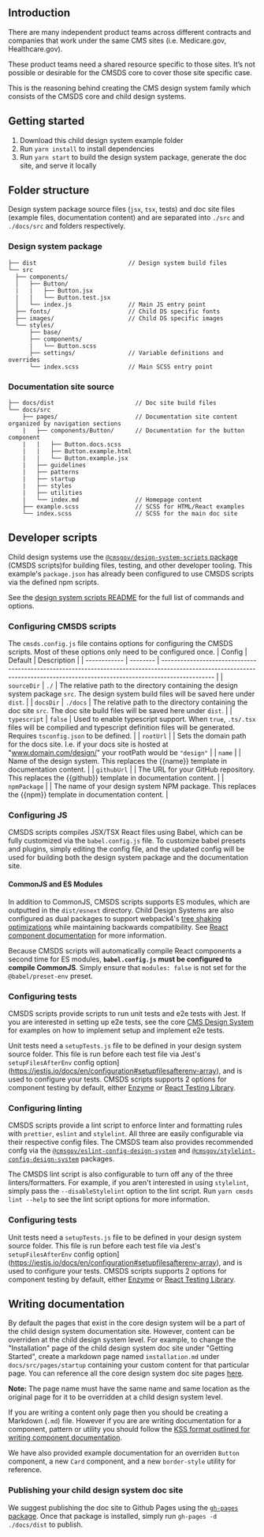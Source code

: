 ## Introduction

There are many independent product teams across different contracts and companies that work under the same CMS sites (i.e. Medicare.gov, Healthcare.gov).

These product teams need a shared resource specific to those sites. It’s not possible or desirable for the CMSDS core to cover those site specific case.

This is the reasoning behind creating the CMS design system family which consists of the CMSDS core and child design systems.

## Getting started

1. Download this child design system example folder
1. Run `yarn install` to install dependencies
1. Run `yarn start` to build the design system package, generate the doc site, and serve it locally

## Folder structure

Design system package source files (`jsx`, `tsx`, tests) and doc site files (example files, documentation content) and are separated into `./src` and `./docs/src` and folders respectively.

### Design system package

```
├── dist                          // Design system build files
└── src
  ├── components/
  │   ├── Button/
  |   |   ├── Button.jsx
  |   |   └── Button.test.jsx
  │   └── index.js                // Main JS entry point
  ├── fonts/                      // Child DS specific fonts
  ├── images/                     // Child DS specific images
  └── styles/
      ├── base/
      ├── components/
      |   └── Button.scss
      ├── settings/               // Variable definitions and overrides
      └── index.scss              // Main SCSS entry point
```

### Documentation site source

```
├── docs/dist                       // Doc site build files
└── docs/src
    ├── pages/                      // Documentation site content organized by navigation sections
    |   ├── components/Button/      // Documentation for the button component
    |   |   ├── Button.docs.scss
    |   |   ├── Button.example.html
    |   |   └── Button.example.jsx
    |   ├── guidelines
    |   ├── patterns
    |   ├── startup
    |   ├── styles
    |   ├── utilities
    |   └── index.md                // Homepage content
    ├── example.scss                // SCSS for HTML/React examples
    └── index.scss                  // SCSS for the main doc site
```

## Developer scripts

Child design systems use the [`@cmsgov/design-system-scripts` package](https://www.npmjs.com/package/@cmsgov/design-system-scripts) (CMSDS scripts)for building files, testing, and other developer tooling. This example's `package.json` has already been configured to use CMSDS scripts via the defined npm scripts.

See the [design system scripts README](https://github.com/CMSgov/design-system/tree/master/packages/design-system-scripts) for the full list of commands and options.

### Configuring CMSDS scripts

The `cmsds.config.js` file contains options for configuring the CMSDS scripts. Most of these options only need to be configured once.
| Config | Default | Description |
| ------------ | -------- | ----------------------------------------------------------------------------------------------------------------------------------------------------------------------------- |
| `sourceDir` | `./` | The relative path to the directory containing the design system package `src`. The design system build files will be saved here under `dist`. |
| `docsDir` | `./docs` | The relative path to the directory containing the doc site `src`. The doc site build files will be saved here under `dist`. |
| `typescript` | `false` | Used to enable typescript support. When `true`, `.ts/.tsx` files will be compilied and typescript definition files will be generated. Requires `tsconfig.json` to be defined. |
| `rootUrl` | | Sets the domain path for the docs site. I.e. if your docs site is hosted at "www.domain.com/design/" your rootPath would be `"design"` |
| `name` | | Name of the design system. This replaces the {{name}} template in documentation content. |
| `githubUrl` | | The URL for your GitHub repository. This replaces the {{github}} template in documentation content. |
| `npmPackage` | | The name of your design system NPM package. This replaces the {{npm}} template in documentation content. |

### Configuring JS

CMSDS scripts compiles JSX/TSX React files using Babel, which can be fully customized via the `babel.config.js` file. To customize babel presets and plugins, simply editing the config file, and the updated config will be used for building both the design system package and the documentation site.

#### CommonJS and ES Modules

In addition to CommonJS, CMSDS scripts supports ES modules, which are outputted in the `dist/esnext` directory. Child Design Systems are also configured as dual packages to support webpack4's [tree shaking optimizations](https://webpack.js.org/guides/tree-shaking/#clarifying-tree-shaking-and-sideeffects) while maintaining backwards compatibility. See [React component documentation](https://design.cms.gov/startup/components/#named-imports) for more information.

Because CMSDS scripts will automatically compile React components a second time for ES modules, **`babel.config.js` must be configured to compile CommonJS**. Simply ensure that `modules: false` is not set for the `@babel/preset-env` preset.

### Configuring tests

CMSDS scripts provide scripts to run unit tests and e2e tests with Jest. If you are interested in setting up e2e tests, see the core [CMS Design System](https://github.com/CMSgov/design-system/blob/master/packages/design-system/src/components/Button/Button.e2e.test.js) for examples on how to implement setup and implement e2e tests.

Unit tests need a `setupTests.js` file to be defined in your design system source folder. This file is run before each test file via Jest's `setupFilesAfterEnv` config option](https://jestjs.io/docs/en/configuration#setupfilesafterenv-array), and is used to configure your tests. CMSDS scripts supports 2 options for component testing by default, either [Enzyme](https://enzymejs.github.io/enzyme/) or [React Testing Library](https://testing-library.com/).

### Configuring linting

CMSDS scripts provide a lint script to enforce linter and formatting rules with `prettier`, `eslint` and `stylelint`. All three are easily configurable via their respective config files. The CMSDS team also provides recommended confg via the [`@cmsgov/eslint-config-design-system`](http://npmjs.com/package/@cmsgov/eslint-config-design-system) and [`@cmsgov/stylelint-config-design-system`](http://npmjs.com/package/@cmsgov/stylelint-config-design-system) packages.

The CMSDS lint script is also configurable to turn off any of the three linters/formatters. For example, if you aren't interested in using `stylelint`, simply pass the `--disableStylelint` option to the lint script. Run `yarn cmsds lint --help` to see the lint script options for more information.

### Configuring tests

Unit tests need a `setupTests.js` file to be defined in your design system source folder. This file is run before each test file via Jest's `setupFilesAfterEnv` config option](https://jestjs.io/docs/en/configuration#setupfilesafterenv-array), and is used to configure your tests. CMSDS scripts supports 2 options for component testing by default, either [Enzyme](https://enzymejs.github.io/enzyme/) or [React Testing Library](https://testing-library.com/).

## Writing documentation

By default the pages that exist in the core design system will be a part of the child design system documentation site. However, content can be overriden at the child design system level. For example, to change the "Installation" page of the child design system doc site under "Getting Started", create a markdown page named `installation.md` under `docs/src/pages/startup` containing your custom content for that particular page. You can reference all the core design system doc site pages [here](https://github.com/CMSgov/design-system/tree/master/packages/design-system-docs/src/pages).

**Note:** The page name must have the same name and same location as the original page for it to be overridden at a child design system level.

If you are writing a content only page then you should be creating a Markdown (`.md`) file. However if you are are writing documentation for a component, pattern or utility you should follow the [KSS format outlined for writing component documentation](https://github.com/CMSgov/design-system/blob/master/guides/WRITING-DOCUMENTATION.md).

We have also provided example documentation for an overriden `Button` component, a new `Card` component, and a new `border-style` utility for reference.

### Publishing your child design system doc site

We suggest publishing the doc site to Github Pages using the [`gh-pages` package](https://www.npmjs.com/package/gh-pages). Once that package is installed, simply run `gh-pages -d ./docs/dist` to publish.
